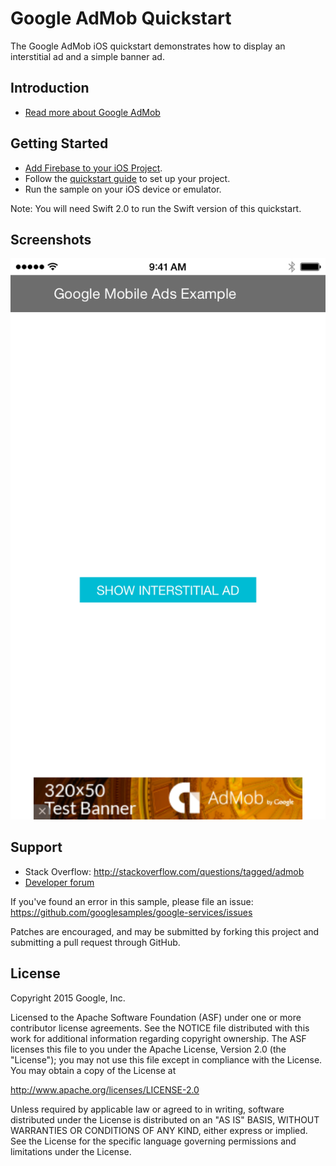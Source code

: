 Google AdMob Quickstart
=======================

The Google AdMob iOS quickstart demonstrates how to display an interstitial ad and a simple banner 
ad.

Introduction
------------

- [Read more about Google AdMob](https://developers.google.com/admob/)

Getting Started
---------------

- [Add Firebase to your iOS Project](https://developers.google.com/firebase/docs/ios/setup).
- Follow the [quickstart guide](https://developers.google.com/admob/ios/start) to set up your project.
- Run the sample on your iOS device or emulator.

Note: You will need Swift 2.0 to run the Swift version of this quickstart.

Screenshots
-----------
![Screenshot](Screenshot/admob-sample.png)

Support
-------

- Stack Overflow: http://stackoverflow.com/questions/tagged/admob
- [Developer forum](groups.google.com/group/google-admob-ads-sdk)

If you've found an error in this sample, please file an issue:
https://github.com/googlesamples/google-services/issues

Patches are encouraged, and may be submitted by forking this project and
submitting a pull request through GitHub.

License
-------

Copyright 2015 Google, Inc.

Licensed to the Apache Software Foundation (ASF) under one or more contributor
license agreements.  See the NOTICE file distributed with this work for
additional information regarding copyright ownership.  The ASF licenses this
file to you under the Apache License, Version 2.0 (the "License"); you may not
use this file except in compliance with the License.  You may obtain a copy of
the License at

  http://www.apache.org/licenses/LICENSE-2.0

Unless required by applicable law or agreed to in writing, software
distributed under the License is distributed on an "AS IS" BASIS, WITHOUT
WARRANTIES OR CONDITIONS OF ANY KIND, either express or implied.  See the
License for the specific language governing permissions and limitations under
the License.
